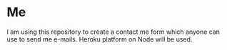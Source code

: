 # Me
I am using this repository to create a contact me form which anyone can use to send me e-mails. Heroku platform on Node will be used.
